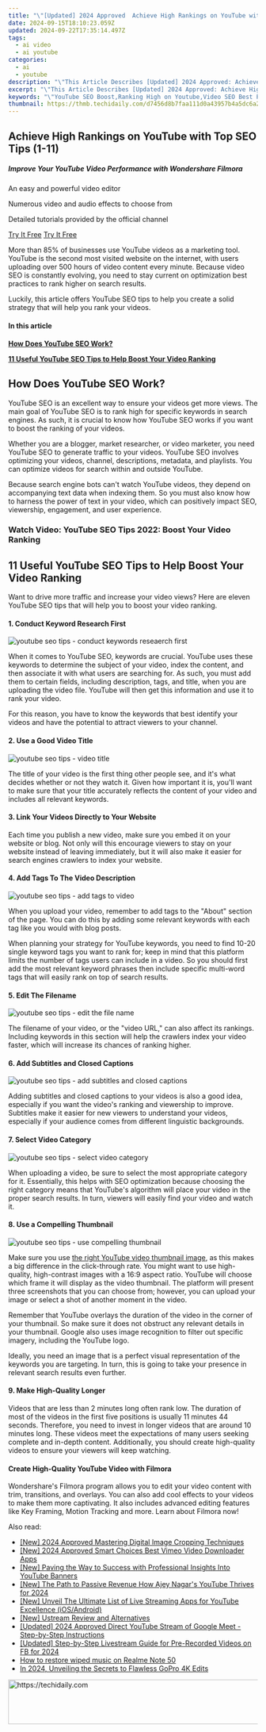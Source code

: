 ```yaml
---
title: "\"[Updated] 2024 Approved  Achieve High Rankings on YouTube with Top SEO Tips (1-11)\""
date: 2024-09-15T18:10:23.059Z
updated: 2024-09-22T17:35:14.497Z
tags:
  - ai video
  - ai youtube
categories:
  - ai
  - youtube
description: "\"This Article Describes [Updated] 2024 Approved: Achieve High Rankings on YouTube with Top SEO Tips (1-11)\""
excerpt: "\"This Article Describes [Updated] 2024 Approved: Achieve High Rankings on YouTube with Top SEO Tips (1-11)\""
keywords: "\"YouTube SEO Boost,Ranking High on Youtube,Video SEO Best Practices,Top SEO Strategies for Videos,Enhance YouTube Visibility,SEO Tips 1-11 Guide,Optimize YouTube Content\""
thumbnail: https://thmb.techidaily.com/d7456d8b7faa111d0a43957b4a5dc6a2bd7fa022e346daf01ae591cee8bd80cf.jpg
---
```


## Achieve High Rankings on YouTube with Top SEO Tips (1-11)

##### Improve Your YouTube Video Performance with Wondershare Filmora

An easy and powerful video editor

Numerous video and audio effects to choose from

Detailed tutorials provided by the official channel

[Try It Free](https://tools.techidaily.com/wondershare/filmora/download/) [Try It Free](https://tools.techidaily.com/wondershare/filmora/download/)

More than 85% of businesses use YouTube videos as a marketing tool. YouTube is the second most visited website on the internet, with users uploading over 500 hours of video content every minute. Because video SEO is constantly evolving, you need to stay current on optimization best practices to rank higher on search results.

Luckily, this article offers YouTube SEO tips to help you create a solid strategy that will help you rank your videos.

#### In this article

[**How Does YouTube SEO Work?**](#part1)

[**11 Useful YouTube SEO Tips to Help Boost Your Video Ranking**](#part2)

## How Does YouTube SEO Work?

YouTube SEO is an excellent way to ensure your videos get more views. The main goal of YouTube SEO is to rank high for specific keywords in search engines. As such, it is crucial to know how YouTube SEO works if you want to boost the ranking of your videos.

Whether you are a blogger, market researcher, or video marketer, you need YouTube SEO to generate traffic to your videos. YouTube SEO involves optimizing your videos, channel, descriptions, metadata, and playlists. You can optimize videos for search within and outside YouTube.

Because search engine bots can't watch YouTube videos, they depend on accompanying text data when indexing them. So you must also know how to harness the power of text in your video, which can positively impact SEO, viewership, engagement, and user experience.

### Watch Video: YouTube SEO Tips 2022: Boost Your Video Ranking

## 11 Useful YouTube SEO Tips to Help Boost Your Video Ranking

Want to drive more traffic and increase your video views? Here are eleven YouTube SEO tips that will help you to boost your video ranking.

#### 1\. Conduct Keyword Research First
![youtube seo tips - conduct keywords reseaerch first](https://images.wondershare.com/filmora/article-images/2021/youtube-seo-tips-1.png)

When it comes to YouTube SEO, keywords are crucial. YouTube uses these keywords to determine the subject of your video, index the content, and then associate it with what users are searching for. As such, you must add them to certain fields, including description, tags, and title, when you are uploading the video file. YouTube will then get this information and use it to rank your video.

For this reason, you have to know the keywords that best identify your videos and have the potential to attract viewers to your channel.

#### 2\. Use a Good Video Title
![youtube seo tips - video title](https://images.wondershare.com/filmora/article-images/2021/youtube-seo-tips-2.png)

The title of your video is the first thing other people see, and it's what decides whether or not they watch it. Given how important it is, you'll want to make sure that your title accurately reflects the content of your video and includes all relevant keywords.

#### 3\. Link Your Videos Directly to Your Website

Each time you publish a new video, make sure you embed it on your website or blog. Not only will this encourage viewers to stay on your website instead of leaving immediately, but it will also make it easier for search engines crawlers to index your website.

#### 4\. Add Tags To The Video Description
![youtube seo tips - add tags to video](https://images.wondershare.com/filmora/article-images/2021/youtube-seo-tips-3.png)

When you upload your video, remember to add tags to the "About" section of the page. You can do this by adding some relevant keywords with each tag like you would with blog posts.

When planning your strategy for YouTube keywords, you need to find 10-20 single keyword tags you want to rank for; keep in mind that this platform limits the number of tags users can include in a video. So you should first add the most relevant keyword phrases then include specific multi-word tags that will easily rank on top of search results.

#### 5\. Edit The Filename
![youtube seo tips - edit the file name](https://images.wondershare.com/filmora/article-images/2021/youtube-seo-tips-4.png)

The filename of your video, or the "video URL," can also affect its rankings. Including keywords in this section will help the crawlers index your video faster, which will increase its chances of ranking higher.

#### 6\. Add Subtitles and Closed Captions
![youtube seo tips - add subtitles and closed captions](https://images.wondershare.com/filmora/article-images/2021/youtube-seo-tips-5.png)

Adding subtitles and closed captions to your videos is also a good idea, especially if you want the video's ranking and viewership to improve. Subtitles make it easier for new viewers to understand your videos, especially if your audience comes from different linguistic backgrounds.

#### 7\. Select Video Category
![youtube seo tips - select video category](https://images.wondershare.com/filmora/article-images/2021/youtube-seo-tips-6.png)

When uploading a video, be sure to select the most appropriate category for it. Essentially, this helps with SEO optimization because choosing the right category means that YouTube's algorithm will place your video in the proper search results. In turn, viewers will easily find your video and watch it.

#### 8\. Use a Compelling Thumbnail
![youtube seo tips - use compelling thumbnail](https://images.wondershare.com/filmora/article-images/2021/youtube-seo-tips-7.png)

Make sure you use [the right YouTube video thumbnail image](https://tools.techidaily.com/wondershare/filmora/download/), as this makes a big difference in the click-through rate. You might want to use high-quality, high-contrast images with a 16:9 aspect ratio. YouTube will choose which frame it will display as the video thumbnail. The platform will present three screenshots that you can choose from; however, you can upload your image or select a shot of another moment in the video.

Remember that YouTube overlays the duration of the video in the corner of your thumbnail. So make sure it does not obstruct any relevant details in your thumbnail. Google also uses image recognition to filter out specific imagery, including the YouTube logo.

Ideally, you need an image that is a perfect visual representation of the keywords you are targeting. In turn, this is going to take your presence in relevant search results even further.

#### 9\. Make High-Quality Longer

Videos that are less than 2 minutes long often rank low. The duration of most of the videos in the first five positions is usually 11 minutes 44 seconds. Therefore, you need to invest in longer videos that are around 10 minutes long. These videos meet the expectations of many users seeking complete and in-depth content. Additionally, you should create high-quality videos to ensure your viewers will keep watching.

#### Create High-Quality YouTube Video with Filmora

Wondershare's Filmora program allows you to edit your video content with trim, transitions, and overlays. You can also add cool effects to your videos to make them more captivating. It also includes advanced editing features like Key Framing, Motion Tracking and more. Learn about Filmora now!

<ins class="adsbygoogle"
     style="display:block"
     data-ad-format="autorelaxed"
     data-ad-client="ca-pub-7571918770474297"
     data-ad-slot="1223367746"></ins>

<ins class="adsbygoogle"
     style="display:block"
     data-ad-client="ca-pub-7571918770474297"
     data-ad-slot="8358498916"
     data-ad-format="auto"
     data-full-width-responsive="true"></ins>

<span class="atpl-alsoreadstyle">Also read:</span>
<div><ul>
<li><a href="https://fox-helps.techidaily.com/new-2024-approved-mastering-digital-image-cropping-techniques/"><u>[New] 2024 Approved Mastering Digital Image Cropping Techniques</u></a></li>
<li><a href="https://vimeo-videos.techidaily.com/new-2024-approved-smart-choices-best-vimeo-video-downloader-apps/"><u>[New] 2024 Approved Smart Choices Best Vimeo Video Downloader Apps</u></a></li>
<li><a href="https://youtube-blog.techidaily.com/aving-the-way-to-success-with-professional-insights-into-youtube-banners/"><u>[New] Paving the Way to Success with Professional Insights Into YouTube Banners</u></a></li>
<li><a href="https://youtube-blog.techidaily.com/he-path-to-passive-revenue-how-ajey-nagars-youtube-thrives-for-2024/"><u>[New] The Path to Passive Revenue How Ajey Nagar's YouTube Thrives for 2024</u></a></li>
<li><a href="https://youtube-blog.techidaily.com/nveil-the-ultimate-list-of-live-streaming-apps-for-youtube-excellence-iosandroid/"><u>[New] Unveil The Ultimate List of Live Streaming Apps for YouTube Excellence (iOS/Android)</u></a></li>
<li><a href="https://some-approaches.techidaily.com/new-ustream-review-and-alternatives/"><u>[New] Ustream Review and Alternatives</u></a></li>
<li><a href="https://youtube-blog.techidaily.com/ed-2024-approved-direct-youtube-stream-of-google-meet-step-by-step-instructions/"><u>[Updated] 2024 Approved Direct YouTube Stream of Google Meet - Step-by-Step Instructions</u></a></li>
<li><a href="https://facebook-video-content.techidaily.com/updated-step-by-step-livestream-guide-for-pre-recorded-videos-on-fb-for-2024/"><u>[Updated] Step-by-Step Livestream Guide for Pre-Recorded Videos on FB for 2024</u></a></li>
<li><a href="https://blog-min.techidaily.com/how-to-restore-wiped-music-on-realme-note-50-by-fonelab-android-recover-music/"><u>How to restore wiped music on Realme Note 50</u></a></li>
<li><a href="https://some-guidance.techidaily.com/in-2024-unveiling-the-secrets-to-flawless-gopro-4k-edits/"><u>In 2024, Unveiling the Secrets to Flawless GoPro 4K Edits</u></a></li>
</ul></div>

<!-- affiliate ads begin -->
<a href="https://aligracehair.sjv.io/c/5597632/1997680/19272" target="_top" id="1997680">
  <img src="//a.impactradius-go.com/display-ad/19272-1997680" border="0" alt="https://techidaily.com" width="728" height="90"/>
</a>
<img height="0" width="0" src="https://aligracehair.sjv.io/i/5597632/1997680/19272" style="position:absolute;visibility:hidden;" border="0" />
<!-- affiliate ads end -->

